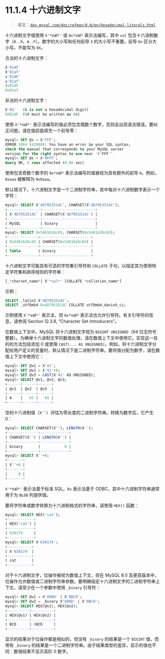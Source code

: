 # 11.1.4 十六进制文字

> 译文：[`dev.mysql.com/doc/refman/8.0/en/hexadecimal-literals.html`](https://dev.mysql.com/doc/refman/8.0/en/hexadecimal-literals.html)

十六进制文字值使用 `X'*`val`*'` 或 `0x*`val`*` 表示法编写，其中 *`val`* 包含十六进制数字（`0..9`，`A..F`）。数字的大小写和任何前导 `X` 的大小写不重要。前导 `0x` 区分大小写，不能写为 `0X`。

合法的十六进制文字：

```sql
X'01AF'
X'01af'
x'01AF'
x'01af'
0x01AF
0x01af
```

非法的十六进制文字：

```sql
X'0G'   (G is not a hexadecimal digit)
0X01AF  (0X must be written as 0x)
```

使用 `X'*`val`*'` 表示法编写的值必须包含偶数个数字，否则会出现语法错误。要纠正问题，请在值前面填充一个前导零：

```sql
mysql> SET @s = X'FFF';
ERROR 1064 (42000): You have an error in your SQL syntax;
check the manual that corresponds to your MySQL server
version for the right syntax to use near 'X'FFF'' 
mysql> SET @s = X'0FFF';
Query OK, 0 rows affected (0.00 sec)
```

使用包含奇数个数字的 `0x*`val`*` 表示法编写的值被视为具有额外的前导 `0`。例如，`0xaaa` 被解释为 `0x0aaa`。

默认情况下，十六进制文字是一个二进制字符串，其中每对十六进制数字表示一个字符：

```sql
mysql> SELECT X'4D7953514C', CHARSET(X'4D7953514C');
+---------------+------------------------+
| X'4D7953514C' | CHARSET(X'4D7953514C') |
+---------------+------------------------+
| MySQL         | binary                 |
+---------------+------------------------+
mysql> SELECT 0x5461626c65, CHARSET(0x5461626c65);
+--------------+-----------------------+
| 0x5461626c65 | CHARSET(0x5461626c65) |
+--------------+-----------------------+
| Table        | binary                |
+--------------+-----------------------+
```

十六进制文字可能具有可选的字符集引导符和 `COLLATE` 子句，以指定其为使用特定字符集和排序规则的字符串：

```sql
[_*charset_name*] X'*val*' [COLLATE *collation_name*]
```

示例：

```sql
SELECT _latin1 X'4D7953514C';
SELECT _utf8mb4 0x4D7953514C COLLATE utf8mb4_danish_ci;
```

示例使用 `X'*`val`*'` 表示法，但 `0x*`val`*` 表示法也允许引导符。有关引导符的信息，请参阅 Section 12.3.8, “Character Set Introducers”。

在数值上下文中，MySQL 将十六进制文字视为 `BIGINT UNSIGNED`（64 位无符号整数）。为确保十六进制文字的数值处理，请在数值上下文中使用它。实现这一目的的方法包括添加 0 或使用 `CAST(... AS UNSIGNED)`。例如，将十六进制文字分配给用户定义的变量时，默认情况下是二进制字符串。要将值分配为数字，请在数值上下文中使用它：

```sql
mysql> SET @v1 = X'41';
mysql> SET @v2 = X'41'+0;
mysql> SET @v3 = CAST(X'41' AS UNSIGNED);
mysql> SELECT @v1, @v2, @v3;
+------+------+------+
| @v1  | @v2  | @v3  |
+------+------+------+
| A    |   65 |   65 |
+------+------+------+
```

空的十六进制值（`X''`）评估为零长度的二进制字符串。转换为数字后，它产生 0：

```sql
mysql> SELECT CHARSET(X''), LENGTH(X'');
+--------------+-------------+
| CHARSET(X'') | LENGTH(X'') |
+--------------+-------------+
| binary       |           0 |
+--------------+-------------+
mysql> SELECT X''+0;
+-------+
| X''+0 |
+-------+
|     0 |
+-------+
```

`X'*`val`*'` 表示法基于标准 SQL。`0x` 表示法基于 ODBC，其中十六进制字符串通常用于为 `BLOB` 列提供值。

要将字符串或数字转换为十六进制格式的字符串，请使用 `HEX()` 函数：

```sql
mysql> SELECT HEX('cat');
+------------+
| HEX('cat') |
+------------+
| 636174     |
+------------+
mysql> SELECT X'636174';
+-----------+
| X'636174' |
+-----------+
| cat       |
+-----------+
```

对于十六进制文字，位操作被视为数值上下文，但在 MySQL 8.0 及更高版本中，位操作允许数值或二进制字符串参数。要明确指定十六进制文字的二进制字符串上下文，请至少在一个参数中使用 `_binary` 引导符：

```sql
mysql> SET @v1 = X'000D' | X'0BC0';
mysql> SET @v2 = _binary X'000D' | X'0BC0';
mysql> SELECT HEX(@v1), HEX(@v2);
+----------+----------+
| HEX(@v1) | HEX(@v2) |
+----------+----------+
| BCD      | 0BCD     |
+----------+----------+
```

显示的结果对于位操作都是相似的，但没有 `_binary` 的结果是一个 `BIGINT` 值，而带有 `_binary` 的结果是一个二进制字符串。由于结果类型的差异，显示的值也不同：数值结果不显示高阶 0 数字。
